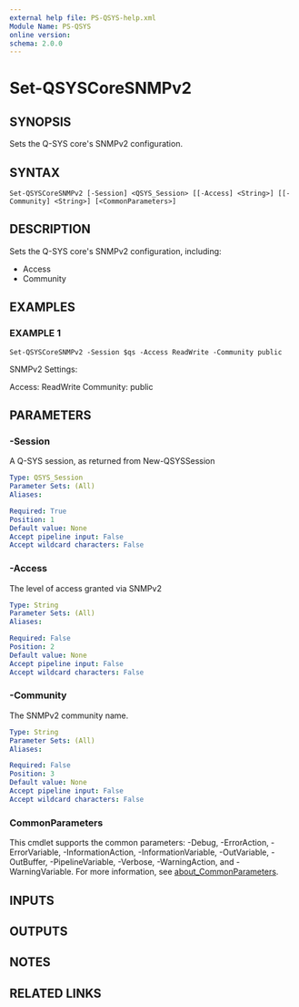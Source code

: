 ```yaml
---
external help file: PS-QSYS-help.xml
Module Name: PS-QSYS
online version:
schema: 2.0.0
---
```


# Set-QSYSCoreSNMPv2

## SYNOPSIS
Sets the Q-SYS core's SNMPv2 configuration.

## SYNTAX

```
Set-QSYSCoreSNMPv2 [-Session] <QSYS_Session> [[-Access] <String>] [[-Community] <String>] [<CommonParameters>]
```

## DESCRIPTION
Sets the Q-SYS core's SNMPv2 configuration, including:
 - Access
 - Community

## EXAMPLES

### EXAMPLE 1
```
Set-QSYSCoreSNMPv2 -Session $qs -Access ReadWrite -Community public
```

SNMPv2 Settings:

Access: ReadWrite
Community: public

## PARAMETERS

### -Session
A Q-SYS session, as returned from New-QSYSSession

```yaml
Type: QSYS_Session
Parameter Sets: (All)
Aliases:

Required: True
Position: 1
Default value: None
Accept pipeline input: False
Accept wildcard characters: False
```

### -Access
The level of access granted via SNMPv2

```yaml
Type: String
Parameter Sets: (All)
Aliases:

Required: False
Position: 2
Default value: None
Accept pipeline input: False
Accept wildcard characters: False
```

### -Community
The SNMPv2 community name.

```yaml
Type: String
Parameter Sets: (All)
Aliases:

Required: False
Position: 3
Default value: None
Accept pipeline input: False
Accept wildcard characters: False
```

### CommonParameters
This cmdlet supports the common parameters: -Debug, -ErrorAction, -ErrorVariable, -InformationAction, -InformationVariable, -OutVariable, -OutBuffer, -PipelineVariable, -Verbose, -WarningAction, and -WarningVariable. For more information, see [about_CommonParameters](http://go.microsoft.com/fwlink/?LinkID=113216).

## INPUTS

## OUTPUTS

## NOTES

## RELATED LINKS
